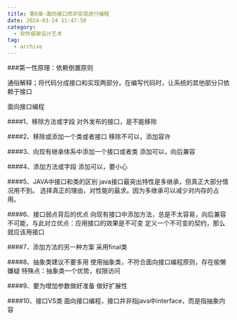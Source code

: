 ```yaml
---
title: 第6章-面向接口而非实现进行编程
date: 2024-03-24 11:47:50
category:
  - 软件框架设计艺术
tag:
  - archive
---
```

###第一性原理：依赖倒置原则

通俗解释；将代码分成接口和实现两部分，在编写代码时，让系统的其他部分只依赖于接口

面向接口编程

####1、移除方法或字段
对外发布的接口，是不能移除

####2、移除或添加一个类或者接口
移除不可以，添加容许

####3、向现有继承体系中添加一个接口或者类
添加可以，向后兼容

####4、添加方法或字段
添加可以，要小心

####5、JAVA中接口和类的区别
java接口最突出特性是多继承，但真正大部分情况用不到。
选择真正的理由，对性能的最求。因为多继承可以减少对内存的占用。

####6、接口弱点背后的优点
向现有接口中添加方法，总是不太容易，向后兼容不可能，与此对立优点：应用接口的效果是不可变
定义一个不可变的契约，那么就应该用接口

####7、添加方法的另一种方案
采用final类

####8、抽象类建议不要多用
使用抽象类，不符合面向接口编程原则，存在偷懒嫌疑
特殊点：抽象类一个优势，权限访问

####9、要为增加参数做好准备
做好扩展性

####10、接口VS类
面向接口编程，接口并非指java中interface，而是指抽象内容
